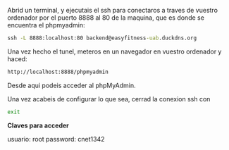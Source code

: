 Abrid un terminal, y ejecutais el ssh para conectaros a traves de vuestro ordenador por el puerto 8888 al 80 de la maquina,
que es donde se encuentra el phpmyadmin:
 ```cmd
ssh -L 8888:localhost:80 backend@easyfitness-uab.duckdns.org
```
Una vez hecho el tunel, meteros en un navegador en vuestro ordenador y haced:
```cmd
http://localhost:8888/phpmyadmin
```
Desde aqui podeis acceder al phpMyAdmin.

Una vez acabeis de configurar lo que sea, cerrad la conexion ssh con
```cmd
exit
```

**Claves para acceder**

usuario: root
password: cnet1342
